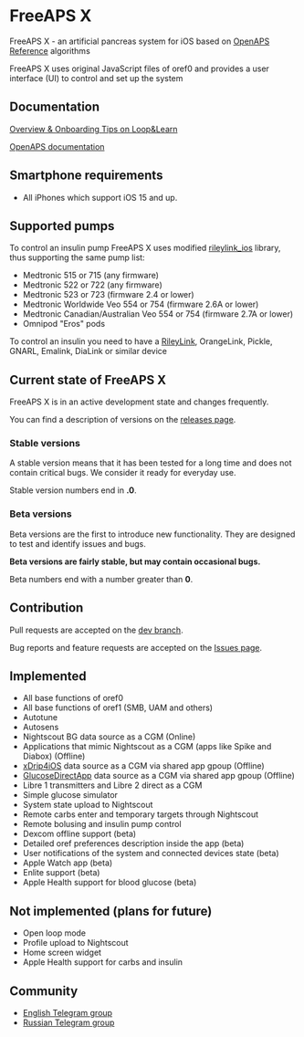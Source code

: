 # FreeAPS X

FreeAPS X - an artificial pancreas system for iOS based on [OpenAPS Reference](https://github.com/openaps/oref0) algorithms

FreeAPS X uses original JavaScript files of oref0 and provides a user interface (UI) to control and set up the system

## Documentation
  
[Overview & Onboarding Tips on Loop&Learn](https://www.loopandlearn.org/freeaps-x/)

[OpenAPS documentation](https://openaps.readthedocs.io/en/latest/)

## Smartphone requirements

- All iPhones which support iOS 15 and up.

## Supported pumps

To control an insulin pump FreeAPS X uses modified [rileylink_ios](https://github.com/ps2/rileylink_ios) library, thus supporting the same pump list:

- Medtronic 515 or 715 (any firmware)
- Medtronic 522 or 722 (any firmware)
- Medtronic 523 or 723 (firmware 2.4 or lower)
- Medtronic Worldwide Veo 554 or 754 (firmware 2.6A or lower)
- Medtronic Canadian/Australian Veo 554 or 754 (firmware 2.7A or lower)
- Omnipod "Eros" pods

To control an insulin you need to have a [RileyLink](https://getrileylink.org), OrangeLink, Pickle, GNARL, Emalink, DiaLink or similar device

## Current state of FreeAPS X

FreeAPS X is in an active development state and changes frequently.

You can find a description of versions on the [releases page](https://github.com/ivalkou/freeaps/releases).

### Stable versions

A stable version means that it has been tested for a long time and does not contain critical bugs. We consider it ready for everyday use.

Stable version numbers end in **.0**.

### Beta versions

Beta versions are the first to introduce new functionality. They are designed to test and identify issues and bugs.

**Beta versions are fairly stable, but may contain occasional bugs.**

Beta numbers end with a number greater than **0**.

## Contribution

Pull requests are accepted on the [dev branch](https://github.com/ivalkou/freeaps/tree/dev).

Bug reports and feature requests are accepted on the [Issues page](https://github.com/ivalkou/freeaps/issues).

## Implemented

- All base functions of oref0
- All base functions of oref1 (SMB, UAM and others)
- Autotune
- Autosens
- Nightscout BG data source as a CGM (Online)
- Applications that mimic Nightscout as a CGM (apps like Spike and Diabox) (Offline)
- [xDrip4iOS](https://github.com/JohanDegraeve/xdripswift) data source as a CGM via shared app gpoup (Offline)
- [GlucoseDirectApp](https://github.com/creepymonster/GlucoseDirectApp) data source as a CGM via shared app gpoup (Offline)
- Libre 1 transmitters and Libre 2 direct as a CGM
- Simple glucose simulator
- System state upload to Nightscout
- Remote carbs enter and temporary targets through Nightscout
- Remote bolusing and insulin pump control
- Dexcom offline support (beta)
- Detailed oref preferences description inside the app (beta)
- User notifications of the system and connected devices state (beta)
- Apple Watch app (beta)
- Enlite support (beta)
- Apple Health support for blood glucose (beta)

## Not implemented (plans for future)

- Open loop mode
- Profile upload to Nightscout
- Home screen widget
- Apple Health support for carbs and insulin

## Community

- [English Telegram group](https://t.me/freeapsx_eng)
- [Russian Telegram group](https://t.me/freeapsx)

